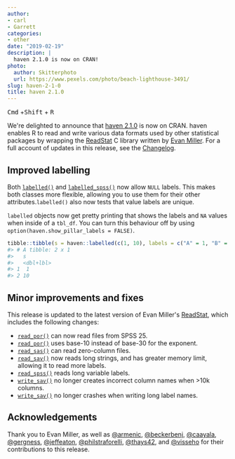 ```yaml
---
author:
- carl
- Garrett
categories:
- other
date: "2019-02-19"
description: |
  haven 2.1.0 is now on CRAN!
photo:
  author: Skitterphoto
  url: https://www.pexels.com/photo/beach-lighthouse-3491/
slug: haven-2-1-0
title: haven 2.1.0
---
```


<kbd>Cmd</kbd> +<kbd>Shift</kbd> + <kbd>R</kbd>

We're delighted to announce that [haven 2.1.0](https://haven.tidyverse.org/) is now on CRAN. haven enables R to read and write various data formats used by other statistical packages by wrapping the [ReadStat](https://github.com/WizardMac/ReadStat) C library written by [Evan Miller](https://www.evanmiller.org/). For a full account of updates in this release, see the [Changelog](https://haven.tidyverse.org/news/index.html).

## Improved labelling 

Both [`labelled()`](https://haven.tidyverse.org/reference/labelled.html) and [`labelled_spss()`](https://haven.tidyverse.org/reference/labelled_spss.html) now allow `NULL` labels. This makes both classes more flexible, allowing you to use them for their other attributes.`labelled()` also now tests that value labels are unique.


`labelled` objects now get pretty printing that shows the labels and `NA` values when inside of a `tbl_df`. You can turn this behaviour off by using `option(haven.show_pillar_labels = FALSE)`. 


```r
tibble::tibble(s = haven::labelled(c(1, 10), labels = c("A" = 1, "B" = 10)))
#> # A tibble: 2 x 1
#>   s        
#>   <dbl+lbl>
#> 1  1       
#> 2 10
```


## Minor improvements and fixes

This release is updated to the latest version of Evan Miller's [ReadStat](https://github.com/WizardMac/ReadStat), which includes the following changes:

 * [`read_por()`](https://haven.tidyverse.org/reference/read_spss.html) can now read files from SPSS 25.  
 * [`read_por()`](https://haven.tidyverse.org/reference/read_spss.html) uses base-10 instead of base-30 for the exponent.  
 * [`read_sas()`](https://haven.tidyverse.org/reference/read_sas.html) can read zero-column files.  
 * [`read_sav()`](https://haven.tidyverse.org/reference/read_spss.html) now reads long strings, and has greater memory limit, allowing it to read more labels.  
 * [`read_spss()`](https://haven.tidyverse.org/reference/read_spss.html) reads long variable labels.  
 * [`write_sav()`](https://haven.tidyverse.org/reference/read_spss.html) no longer creates incorrect column names when >10k columns.
 * [`write_sav()`](https://haven.tidyverse.org/reference/read_spss.html) no longer crashes when writing long label names.  

## Acknowledgements

Thank you to Evan Miller, as well as 
[&#x0040;armenic](https://github.com/armenic),  [&#x0040;beckerbenj](https://github.com/beckerbenj), [&#x0040;caayala](https://github.com/caayala), [&#x0040;gergness](https://github.com/gergness), [&#x0040;jeffeaton](https://github.com/jeffeaton),  [&#x0040;philstraforelli](https://github.com/philstraforelli), [&#x0040;thays42](https://github.com/thays42), and [&#x0040;visseho](https://github.com/visseho) for their contributions to this release.


